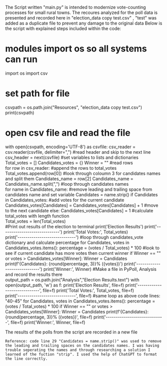 The Script written "main.py" is intended to modernize vote-counting processes for small rural towns.
The recoures analyzed for the poll data is presented and recorded here in "election_data copy test.csv" , "test" was added as a duplicate file to prevent any damage to the original data
Below is the script with explained steps included within the code:
# modules import os so all systems can run
import os
import csv
# set path for file
csvpath = os.path.join("Resources", "election_data copy test.csv")
print(csvpath)
# open csv file and read the file
with open(csvpath, encoding='UTF-8') as csvfile:
    csv_reader = csv.reader(csvfile, delimiter=",")
#read header and skip to the next line
    csv_header = next(csvfile)
#set variables to lists and dictionaries 
    Total_votes = []
    Candidates_votes = {}
    Winner = ""
 #read rows   
    for row in csv_reader:
#append the rows to total_votes
        Total_votes.append(row[0])
#look through coloumn 3 for candidates names and split them 
        Candidates_name = row[2]
        Candidates_name = Candidates_name.split(",")
#loop through candidates names       
        for name in Candidates_name:
#remove leading and trailing space from candidates name and set variable 
            Candidates = name.strip()
            if Candidates in Candidates_votes:
#add votes for the current candidate
                Candidates_votes[Candidates] = Candidates_votes[Candidates] + 1
#move to the next candidate
            else:
                Candidates_votes[Candidates] = 1
#calculate total_votes with length function   
    Total_votes = len(Total_votes)  
#Print out results of the election to terminal 
    print('Election Results')
    print('-----------------------------')
    print('Total Votes:', Total_votes)  
    print('-----------------------------')
#loop through candidates_vote dictionary and calculate percentage
    for Candidates, votes in Candidates_votes.items():
        percentage = (votes / Total_votes) * 100
#look to see if current candidate has more votes then current winner
        if Winner == "" or votes > Candidates_votes[Winner]:
            Winner = Candidates
        print(f'{Candidates}: {round(percentage, 3)}% ({votes})')
    print('-----------------------------')
    print('Winner:', Winner)
#Make a file in PyPoll, Analysis and record the results there   
output_path = os.path.join("Analysis","Election Results.text")
with open(output_path, 'w') as f:
    print('Election Results', file=f)
    print('-----------------------------', file=f)
    print('Total Votes:', Total_votes, file=f)  
    print('-----------------------------', file=f)
#same loop as above code lines: "40-45"
    for Candidates, votes in Candidates_votes.items():
        percentage = (votes / Total_votes) * 100
        if Winner == "" or votes > Candidates_votes[Winner]:
            Winner = Candidates
        print(f'{Candidates}: {round(percentage, 3)}% ({votes})', file=f)
    print('-----------------------------', file=f)
    print('Winner:', Winner, file=f)

The results of the polls from the script are recorded in a new file

    Reference: code line 29 "Candidates = name.strip()" was used to remove the leading and trailing spaces on the candidates names. I was having trouble seperating the names and through researching a solution I learned of the fuction "strip". I used the help of ChatGPT to format the line correctly. 
